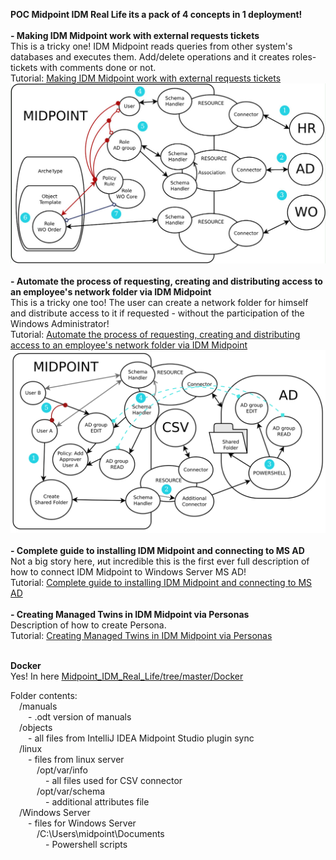 <b>POC Midpoint IDM Real Life its a pack of 4 concepts in 1 deployment!</b><br><br>
<b>- Making IDM Midpoint work with external requests tickets</b><br>
This is a tricky one! IDM Midpoint reads queries from other system's databases and executes them. Add/delete operations and it creates roles-tickets with comments done or not.<br>
Tutorial: <a href="https://habr.com/ru/articles/842756/">Making IDM Midpoint work with external requests tickets</a><br>
<img src=https://github.com/icookycom/Midpoint_IDM_Real_Life/blob/master/manuals/Midpoint_WO.jpg><br><br>
<b>- Automate the process of requesting, creating and distributing access to an employee's network folder via IDM Midpoint</b><br>
This is a tricky one too! The user can create a network folder for himself and distribute access to it if requested - without the participation of the Windows Administrator!<br>
Tutorial: <a href="https://habr.com/ru/articles/852726/">Automate the process of requesting, creating and distributing access to an employee's network folder via IDM Midpoint</a><br>
<img src=https://github.com/icookycom/Midpoint_IDM_Real_Life/blob/master/manuals/Midpoint%20Shared%20Folder%20AD%20Schema.png><br><br>
<b>- Complete guide to installing IDM Midpoint and connecting to MS AD</b><br>
Not a big story here, иut incredible this is the first ever full description of how to connect IDM Midpoint to Windows Server MS AD!<br>
Tutorial: <a href="https://habr.com/ru/articles/862112/">Complete guide to installing IDM Midpoint and connecting to MS AD</a><br><br>
<b>- Creating Managed Twins in IDM Midpoint via Personas</b><br>
Description of how to create Persona.<br>
Tutorial: <a href="https://habr.com/ru/articles/902156/">Creating Managed Twins in IDM Midpoint via Personas</a><br>
<br>


<b>Docker</b><br>
Yes! In here <a href="https://github.com/icookycom/Midpoint_IDM_Real_Life/tree/master/Docker">Midpoint_IDM_Real_Life/tree/master/Docker</a>

Folder contents:<br>
&emsp;/manuals<br>
&emsp;&emsp;- .odt version of manuals<br>
&emsp;/objects<br>
&emsp;&emsp;- all files from IntelliJ IDEA Midpoint Studio plugin sync<br>
&emsp;/linux<br>
&emsp;&emsp;- files from linux server<br>
&emsp;&emsp;&emsp;/opt/var/info<br>
&emsp;&emsp;&emsp;&emsp;- all files used for CSV connector<br>
&emsp;&emsp;&emsp;/opt/var/schema<br>
&emsp;&emsp;&emsp;&emsp;- additional attributes file<br>
&emsp;/Windows Server<br>
&emsp;&emsp;- files for Windows Server<br>
&emsp;&emsp;&emsp;/C:\Users\midpoint\Documents\
&emsp;&emsp;&emsp;&emsp;- Powershell scripts<br>
